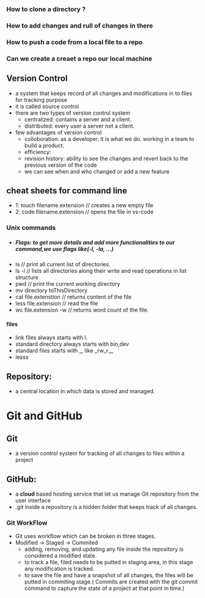 ### How to clone a directory ?

### How to add changes and rull of changes in there

### How to push a code from a local file to a repo

### Can we create a creaet a repo our local machine

## Version Control

- a system that keeps record of all changes and modifications in to files for tracking purpose
- it is called source control
- there are two types of version control system
  - centralized: contains a server and a client.
  - distributed: every user a server not a client.
- few advantages of version control
  - colloboration: as a developer, it is what we do. working in a team to build a product.
  - efficiency:
  - revision history: ability to see the changes and revert back to the previous version of the code
  - we can see when and who changed or add a new feature

## cheat sheets for command line

- 1: touch filename.extension // creates a new empty file
- 2: code filename.extension // opens the file in vs-code

### Unix commands

- ##### Flags: to get more details and add more functionalities to our command,we use flags like(-l, -la, ...)
- ls // print all current list of directories.
- ls -l // lists all directories along their write and read operations in list structure
- pwd // print the current working directory
- mv directory toThisDirectory
- cat file.extenstion // returns content of the file
- less file.extension // read the file
- wc file.extension -w // returns word count of the file.

#### files

- link files always starts with l.
- standard directory always starts with bin,dev
- standard files starts with \_, like \_rw_r\_\_
- lesss

## Repository:

- a central location in which data is stored and managed.

# Git and GitHub

## Git

- a version control system for tracking of all changes to files within a project

## GitHub:

- a **cloud** based hosting service that let us manage Git repository from the user interface
- .git inside a repository is a hidden folder that keeps track of all changes.

### Git WorkFlow

- Git uses workflow which can be broken in three stages.
- Modified -> Staged -> Commited
  - adding, removing, and updating any file inside the repository is considered a modified state.
  - to track a file, filed needs to be putted in staging area, in this stage any modification is tracked.
  - to save the file and have a snapshot of all changes, the files will be putted in commiting stage.( Commits are created with the git commit command to capture the state of a project at that point in time.)
